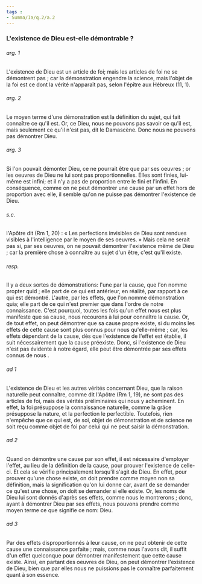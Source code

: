 ```yaml
---
tags : 
- Summa/Ia/q.2/a.2
---
```


### L'existence de Dieu est-elle démontrable ?

###### arg. 1
L'existence de Dieu est un article de foi; mais les articles de foi ne se démontrent pas ; car la démonstration engendre la science, mais l'objet de la foi est ce dont la vérité n'apparaît pas, selon l'épître aux Hébreux (11, 1). 

###### arg. 2
Le moyen terme d'une démonstration est la définition du sujet, qui fait connaître ce qu'il est. Or, ce Dieu, nous ne pouvons pas savoir ce qu'il est, mais seulement ce qu'il n'est pas, dit le Damascène. Donc nous ne pouvons pas démontrer Dieu. 

###### arg. 3
Si l'on pouvait démonter Dieu, ce ne pourrait être que par ses oeuvres ; or les oeuvres de Dieu ne lui sont pas proportionnelles. Elles sont finies, lui-même est infini; et il n'y a pas de proportion entre le fini et l'infini. En conséquence, comme on ne peut démontrer une cause par un effet hors de proportion avec elle, il semble qu'on ne puisse pas démontrer l'existence de Dieu. 

###### s.c.
l'Apôtre dit (Rm 1, 20) : « Les perfections invisibles de Dieu sont rendues visibles à l'intelligence par le moyen de ses oeuvres. » Mais cela ne serait pas si, par ses oeuvres, on ne pouvait démontrer l'existence même de Dieu ; car la première chose à connaître au sujet d'un être, c'est qu'il existe. 

###### resp.
Il y a deux sortes de démonstrations: l'une par la cause, que l'on nomme propter quid ; elle part de ce qui est antérieur, en réalité, par rapport à ce qui est démontré. L'autre, par les effets, que l'on nomme démonstration quia; elle part de ce qui n'est premier que dans l'ordre de notre connaissance. C'est pourquoi, toutes les fois qu'un effet nous est plus manifeste que sa cause, nous recourons à lui pour connaître la cause. Or, de tout effet, on peut démontrer que sa cause propre existe, si du moins les effets de cette cause sont plus connus pour nous qu'elle-même ; car, les effets dépendant de la cause, dès que l'existence de l'effet est établie, il suit nécessairement que la cause préexiste. Donc, si l'existence de Dieu n'est pas évidente à notre égard, elle peut être démontrée par ses effets connus de nous . 

###### ad 1
L'existence de Dieu et les autres vérités concernant Dieu, que la raison naturelle peut connaître, comme dit l'Apôtre (Rm 1, 19), ne sont pas des articles de foi, mais des vérités préliminaires qui nous y acheminent. En effet, la foi présuppose la connaissance naturelle, comme la grâce présuppose la nature, et la perfection le perfectible. Toutefois, rien n'empêche que ce qui est, de soi, objet de démonstration et de science ne soit reçu comme objet de foi par celui qui ne peut saisir la démonstration. 

###### ad 2
Quand on démontre une cause par son effet, il est nécessaire d'employer l'effet, au lieu de la définition de la cause, pour prouver l'existence de celle-ci. Et cela se vérifie principalement lorsqu'il s'agit de Dieu. En effet, pour prouver qu'une chose existe, on doit prendre comme moyen non sa définition, mais la signification qu'on lui donne car, avant de se demander ce qu'est une chose, on doit se demander si elle existe. Or, les noms de Dieu lui sont donnés d'après ses effets, comme nous le montrerons ; donc, ayant à démontrer Dieu par ses effets, nous pouvons prendre comme moyen terme ce que signifie ce nom: Dieu. 

###### ad 3
Par des effets disproportionnés à leur cause, on ne peut obtenir de cette cause une connaissance parfaite ; mais, comme nous l'avons dit, il suffit d'un effet quelconque pour démontrer manifestement que cette cause existe. Ainsi, en partant des oeuvres de Dieu, on peut démontrer l'existence de Dieu, bien que par elles nous ne puissions pas le connaître parfaitement quant à son essence. 



